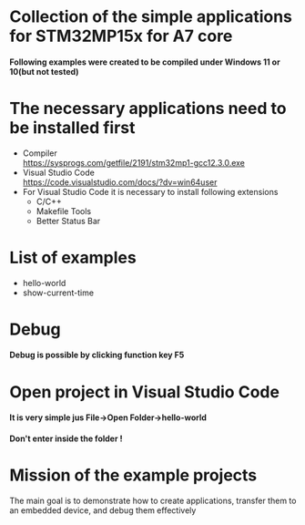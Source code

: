 Collection of the simple applications for STM32MP15x for A7 core
=====================
#### Following examples were created to be compiled under Windows 11 or 10(but not tested)

The necessary applications need to be installed first
============
* Compiler <br>
https://sysprogs.com/getfile/2191/stm32mp1-gcc12.3.0.exe
* Visual Studio Code <br>
https://code.visualstudio.com/docs/?dv=win64user
* For Visual Studio Code it is necessary to install following extensions <br>
    - C/C++
    - Makefile Tools
    - Better Status Bar

List of examples
============
* hello-world
* show-current-time

Debug
============
#### Debug is possible by clicking function key F5

Open project in Visual Studio Code
============
#### It is very simple jus File->Open Folder->hello-world
#### Don't enter inside the folder !

Mission of the example projects
====================
The main goal is to demonstrate how to create applications, transfer them to an embedded device, and debug them effectively
